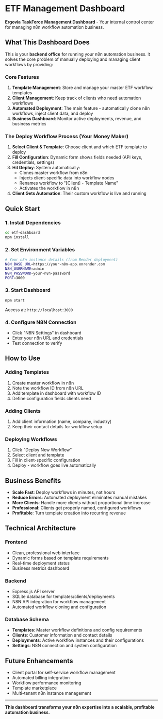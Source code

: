 # ETF Management Dashboard

**Ergovia TaskForce Management Dashboard** - Your internal control center for managing n8n workflow automation business.

## What This Dashboard Does

This is your **backend office** for running your n8n automation business. It solves the core problem of manually deploying and managing client workflows by providing:

### Core Features

1. **Template Management**: Store and manage your master ETF workflow templates
2. **Client Management**: Keep track of clients who need automation workflows
3. **Automated Deployment**: The main feature - automatically clone n8n workflows, inject client data, and deploy
4. **Business Dashboard**: Monitor active deployments, revenue, and business metrics

### The Deploy Workflow Process (Your Money Maker)

1. **Select Client & Template**: Choose client and which ETF template to deploy
2. **Fill Configuration**: Dynamic form shows fields needed (API keys, credentials, settings)
3. **Hit Deploy**: System automatically:
   - Clones master workflow from n8n
   - Injects client-specific data into workflow nodes
   - Renames workflow to "[Client] - Template Name"
   - Activates the workflow in n8n
4. **Client Gets Automation**: Their custom workflow is live and running

## Quick Start

### 1. Install Dependencies
```bash
cd etf-dashboard
npm install
```

### 2. Set Environment Variables
```bash
# Your n8n instance details (from Render deployment)
N8N_BASE_URL=https://your-n8n-app.onrender.com
N8N_USERNAME=admin
N8N_PASSWORD=your-n8n-password
PORT=3000
```

### 3. Start Dashboard
```bash
npm start
```

Access at: `http://localhost:3000`

### 4. Configure N8N Connection
- Click "N8N Settings" in dashboard
- Enter your n8n URL and credentials
- Test connection to verify

## How to Use

### Adding Templates
1. Create master workflow in n8n
2. Note the workflow ID from n8n URL
3. Add template in dashboard with workflow ID
4. Define configuration fields clients need

### Adding Clients
1. Add client information (name, company, industry)
2. Keep their contact details for workflow setup

### Deploying Workflows
1. Click "Deploy New Workflow"
2. Select client and template
3. Fill in client-specific configuration
4. Deploy - workflow goes live automatically

## Business Benefits

- **Scale Fast**: Deploy workflows in minutes, not hours
- **Reduce Errors**: Automated deployment eliminates manual mistakes
- **More Clients**: Handle more clients without proportional time increase
- **Professional**: Clients get properly named, configured workflows
- **Profitable**: Turn template creation into recurring revenue

## Technical Architecture

### Frontend
- Clean, professional web interface
- Dynamic forms based on template requirements
- Real-time deployment status
- Business metrics dashboard

### Backend
- Express.js API server
- SQLite database for templates/clients/deployments
- N8N API integration for workflow management
- Automated workflow cloning and configuration

### Database Schema
- **Templates**: Master workflow definitions and config requirements
- **Clients**: Customer information and contact details
- **Deployments**: Active workflow instances and their configurations
- **Settings**: N8N connection and system configuration

## Future Enhancements

- Client portal for self-service workflow management
- Automated billing integration
- Workflow performance monitoring
- Template marketplace
- Multi-tenant n8n instance management

---

**This dashboard transforms your n8n expertise into a scalable, profitable automation business.**